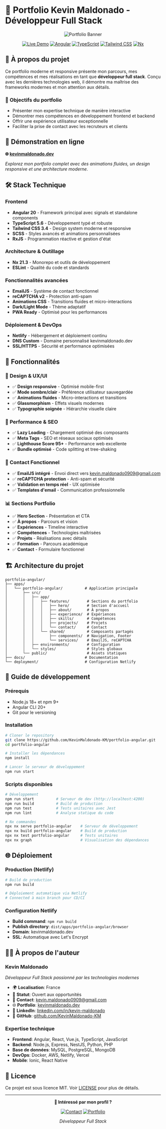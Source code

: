 # 🌟 Portfolio Kevin Maldonado - Développeur Full Stack

<div align="center">

![Portfolio Banner](https://via.placeholder.com/800x200/667eea/ffffff?text=Kevin+Maldonado+-+Full+Stack+Developer)

[![Live Demo](https://img.shields.io/badge/🌐_Live_Demo-kevinmaldonado.dev-blue?style=for-the-badge)](https://kevinmaldonado.dev)
[![Angular](https://img.shields.io/badge/Angular-20-red?style=for-the-badge&logo=angular)](https://angular.io/)
[![TypeScript](https://img.shields.io/badge/TypeScript-5.6-blue?style=for-the-badge&logo=typescript)](https://www.typescriptlang.org/)
[![Tailwind CSS](https://img.shields.io/badge/Tailwind_CSS-3.4-38B2AC?style=for-the-badge&logo=tailwind-css)](https://tailwindcss.com/)
[![Nx](https://img.shields.io/badge/Nx-21.3-143055?style=for-the-badge&logo=nx)](https://nx.dev/)

</div>

## 📖 À propos du projet

Ce portfolio moderne et responsive présente mon parcours, mes compétences et mes réalisations en tant que **développeur full stack**. Conçu avec les dernières technologies web, il démontre ma maîtrise des frameworks modernes et mon attention aux détails.

### 🎯 **Objectifs du portfolio**
- Présenter mon expertise technique de manière interactive
- Démontrer mes compétences en développement frontend et backend
- Offrir une expérience utilisateur exceptionnelle
- Faciliter la prise de contact avec les recruteurs et clients

## 🚀 **Démonstration en ligne**

**🌐 [kevinmaldonado.dev](https://kevinmaldonado.dev)**

*Explorez mon portfolio complet avec des animations fluides, un design responsive et une architecture moderne.*

## 🛠️ **Stack Technique**

### **Frontend**
- **Angular 20** - Framework principal avec signals et standalone components
- **TypeScript 5.6** - Développement typé et robuste
- **Tailwind CSS 3.4** - Design system moderne et responsive
- **SCSS** - Styles avancés et animations personnalisées
- **RxJS** - Programmation réactive et gestion d'état

### **Architecture & Outillage**
- **Nx 21.3** - Monorepo et outils de développement
- **ESLint** - Qualité du code et standards

### **Fonctionnalités avancées**
- **EmailJS** - Système de contact fonctionnel
- **reCAPTCHA v2** - Protection anti-spam
- **Animations CSS** - Transitions fluides et micro-interactions
- **Dark/Light Mode** - Thème adaptatif
- **PWA Ready** - Optimisé pour les performances

### **Déploiement & DevOps**
- **Netlify** - Hébergement et déploiement continu
- **DNS Custom** - Domaine personnalisé kevinmaldonado.dev
- **SSL/HTTPS** - Sécurité et performance optimisées

## 📱 **Fonctionnalités**

### 🎨 **Design & UX/UI**
- ✅ **Design responsive** - Optimisé mobile-first
- ✅ **Mode sombre/clair** - Préférence utilisateur sauvegardée
- ✅ **Animations fluides** - Micro-interactions et transitions
- ✅ **Glassmorphism** - Effets visuels modernes
- ✅ **Typographie soignée** - Hiérarchie visuelle claire

### 🚀 **Performance & SEO**
- ✅ **Lazy Loading** - Chargement optimisé des composants
- ✅ **Meta Tags** - SEO et réseaux sociaux optimisés
- ✅ **Lighthouse Score 95+** - Performance web excellente
- ✅ **Bundle optimisé** - Code splitting et tree-shaking

### 📧 **Contact Fonctionnel**
- ✅ **EmailJS intégré** - Envoi direct vers kevin.maldonado0909@gmail.com
- ✅ **reCAPTCHA protection** - Anti-spam et sécurité
- ✅ **Validation en temps réel** - UX optimisée
- ✅ **Templates d'email** - Communication professionnelle

### 📊 **Sections Portfolio**
- ✅ **Hero Section** - Présentation et CTA
- ✅ **À propos** - Parcours et vision
- ✅ **Expériences** - Timeline interactive
- ✅ **Compétences** - Technologies maîtrisées
- ✅ **Projets** - Réalisations avec détails
- ✅ **Formation** - Parcours académique
- ✅ **Contact** - Formulaire fonctionnel

## 🏗️ **Architecture du projet**

```
portfolio-angular/
├── apps/
│   └── portfolio-angular/          # Application principale
│       ├── src/
│       │   ├── app/
│       │   │   ├── features/        # Sections du portfolio
│       │   │   │   ├── hero/        # Section d'accueil
│       │   │   │   ├── about/       # À propos
│       │   │   │   ├── experience/  # Expériences
│       │   │   │   ├── skills/      # Compétences
│       │   │   │   ├── projects/    # Projets
│       │   │   │   └── contact/     # Contact
│       │   │   └── shared/          # Composants partagés
│       │   │       ├── components/  # Navigation, Footer
│       │   │       └── services/    # EmailJS, reCAPTCHA
│       │   ├── environments/        # Configuration
│       │   └── styles/              # Styles globaux
│       └── public/                  # Assets statiques
├── docs/                           # Documentation
└── deployment/                     # Configuration Netlify
```

## 🚦 **Guide de développement**

### **Prérequis**
- Node.js 18+ et npm 9+
- Angular CLI 20+
- Git pour le versioning

### **Installation**

```bash
# Cloner le repository
git clone https://github.com/KevinMaldonado-KM/portfolio-angular.git
cd portfolio-angular

# Installer les dépendances
npm install

# Lancer le serveur de développement
npm run start
```

### **Scripts disponibles**

```bash
# Développement
npm run start          # Serveur de dev (http://localhost:4200)
npm run build          # Build de production
npm run test           # Tests unitaires avec Jest
npm run lint           # Analyse statique du code

# Nx commandes
npx nx serve portfolio-angular    # Serveur de développement
npx nx build portfolio-angular    # Build de production
npx nx test portfolio-angular     # Tests unitaires
npx nx graph                      # Visualisation des dépendances
```

## 🌐 **Déploiement**

### **Production (Netlify)**
```bash
# Build de production
npm run build

# Déploiement automatique via Netlify
# Connected à main branch pour CD/CI
```

### **Configuration Netlify**
- **Build command**: `npm run build`
- **Publish directory**: `dist/apps/portfolio-angular/browser`
- **Domain**: kevinmaldonado.dev
- **SSL**: Automatique avec Let's Encrypt

## 👨‍💻 **À propos de l'auteur**

### **Kevin Maldonado**
*Développeur Full Stack passionné par les technologies modernes*

- 🌍 **Localisation**: France
- 💼 **Statut**: Ouvert aux opportunités
- 📧 **Contact**: kevin.maldonado0909@gmail.com
- 🌐 **Portfolio**: [kevinmaldonado.dev](https://kevinmaldonado.dev)
- 💼 **LinkedIn**: [linkedin.com/in/kevin-maldonado](https://linkedin.com/in/kevin-maldonado-km)
- 🐙 **GitHub**: [github.com/KevinMaldonado-KM](https://github.com/KevinMaldonado-KM)

### **Expertise technique**
- **Frontend**: Angular, React, Vue.js, TypeScript, JavaScript
- **Backend**: Node.js, Express, NestJS, Python, PHP
- **Base de données**: MySQL, PostgreSQL, MongoDB
- **DevOps**: Docker, AWS, Netlify, Vercel
- **Mobile**: Ionic, React Native

## 📄 **Licence**

Ce projet est sous licence MIT. Voir [LICENSE](./LICENSE) pour plus de détails.

---

<div align="center">

**💼 Intéressé par mon profil ?**

[![Contact](https://img.shields.io/badge/📧_Me_Contacter-kevin.maldonado0909@gmail.com-blue?style=for-the-badge)](mailto:kevin.maldonado0909@gmail.com)
[![Portfolio](https://img.shields.io/badge/🌐_Portfolio-kevinmaldonado.dev-purple?style=for-the-badge)](https://kevinmaldonado.dev)

*Développeur Full Stack*

</div>
